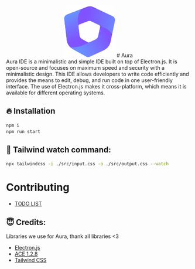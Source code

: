 <div align="center"><img src="./src/assets/logo.png" alt="Heexy Logo" width="140" height="140">
# Aura

</div>
Aura IDE is a minimalistic and simple IDE built on top of Electron.js. It is open-source and focuses on maximum speed and security with a minimalistic design. This IDE allows developers to write code efficiently and provides the means to edit, debug, and run code in one user-friendly interface. The use of Electron.js makes it cross-platform, which means it is available for different operating systems.

## 🔥 Installation

```bash
npm i
npm run start
```
## 👑 Tailwind watch command:
```bash
npx tailwindcss -i ./src/input.css -o ./src/output.css --watch
```

# Contributing
- [TODO LIST](https://github.com/Aura-IDE/Aura/blob/main/TODO.md)

## 😇 Credits:

Libraries we use for Aura, thank all libraries <3

- [Electron.js](https://github.com/electron/electron)
- [ACE 1.2.8](https://github.com/ajaxorg/ace)
- [Tailwind CSS](https://github.com/tailwindlabs/tailwindcss)

